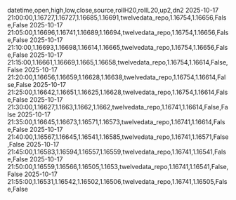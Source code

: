 datetime,open,high,low,close,source,rollH20,rollL20,up2,dn2
2025-10-17 21:00:00,1.16727,1.16727,1.16685,1.16691,twelvedata_repo,1.16754,1.16656,False,False
2025-10-17 21:05:00,1.16696,1.16741,1.16689,1.16694,twelvedata_repo,1.16754,1.16656,False,False
2025-10-17 21:10:00,1.16693,1.16698,1.16614,1.16665,twelvedata_repo,1.16754,1.16656,False,False
2025-10-17 21:15:00,1.16661,1.16669,1.1665,1.16658,twelvedata_repo,1.16754,1.16614,False,False
2025-10-17 21:20:00,1.16656,1.16659,1.16628,1.16638,twelvedata_repo,1.16754,1.16614,False,False
2025-10-17 21:25:00,1.16642,1.16651,1.16625,1.16628,twelvedata_repo,1.16754,1.16614,False,False
2025-10-17 21:30:00,1.16627,1.1663,1.1662,1.1662,twelvedata_repo,1.16741,1.16614,False,False
2025-10-17 21:35:00,1.16645,1.16673,1.16571,1.16573,twelvedata_repo,1.16741,1.16614,False,False
2025-10-17 21:40:00,1.16567,1.16645,1.16541,1.16585,twelvedata_repo,1.16741,1.16571,False,False
2025-10-17 21:45:00,1.16583,1.16594,1.16557,1.16559,twelvedata_repo,1.16741,1.16541,False,False
2025-10-17 21:50:00,1.16559,1.16566,1.16505,1.1653,twelvedata_repo,1.16741,1.16541,False,False
2025-10-17 21:55:00,1.16531,1.16542,1.16502,1.16506,twelvedata_repo,1.16741,1.16505,False,False
